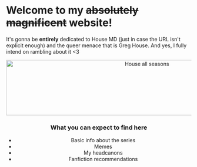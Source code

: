 # Welcome to my ~~absolutely magnificent~~ website!
It's gonna be **entirely** dedicated to House MD (just in case the URL isn't explicit enough) and the queer menace that is Greg House.
And yes, I fully intend on rambling about it <3

<center> <img width="750" height="150" alt="House all seasons" src="https://github.com/user-attachments/assets/b21bf2b7-d222-4d55-a736-6e557dc0078d" 
  /> <center/>

### What you can expect to find here
* Basic info about the series
* Memes
* My headcanons
* Fanfiction recommendations
